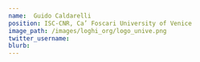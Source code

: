 ```yaml
---
name:  Guido Caldarelli
position: ISC-CNR, Ca’ Foscari University of Venice
image_path: /images/loghi_org/logo_unive.png
twitter_username:
blurb:
---
```

